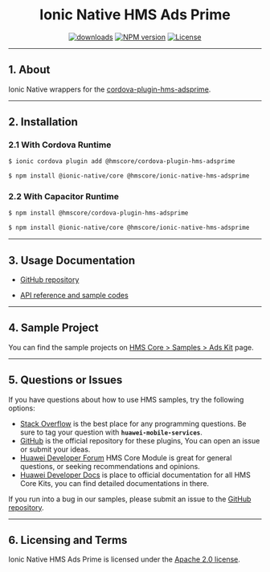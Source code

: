 <p align="center">
  <h1 align="center">Ionic Native HMS Ads Prime</h1>
</p>


<p align="center">
  <a href="https://www.npmjs.com/package/@hmscore/ionic-native-hms-adsprime"><img src="https://img.shields.io/npm/dm/@hmscore/ionic-native-hms-adsprime?color=%23007EC6&style=for-the-badge" alt="downloads"></a>
  <a href="https://www.npmjs.com/package/@hmscore/ionic-native-hms-adsprime"><img src="https://img.shields.io/npm/v/@hmscore/ionic-native-hms-adsprime?color=%23ed2a1c&style=for-the-badge" alt="NPM version"></a>
  <a href="./LICENSE"><img src="https://img.shields.io/npm/l/@hmscore/ionic-native-hms-adsprime.svg?color=%3bcc62&style=for-the-badge" alt="License"></a>
</p>

----

## 1. About

Ionic Native wrappers for the [cordova-plugin-hms-adsprime](https://www.npmjs.com/package/@hmscore/cordova-plugin-hms-adsprime).

---

## 2. Installation

### 2.1 With Cordova Runtime

```bash
$ ionic cordova plugin add @hmscore/cordova-plugin-hms-adsprime
```

```bash
$ npm install @ionic-native/core @hmscore/ionic-native-hms-adsprime
```

### 2.2 With Capacitor Runtime

```bash
$ npm install @hmscore/cordova-plugin-hms-adsprime
```

```bash
$ npm install @ionic-native/core @hmscore/ionic-native-hms-adsprime
```

---

## 3. Usage Documentation

- [GitHub repository](https://github.com/HMS-Core/hms-cordova-plugin)

- [API reference and sample codes](https://developer.huawei.com/consumer/en/doc/development/HMS-Plugin-References-V1/ads-0000001050200658-V1?ha_source=hms1)

---

## 4. Sample Project

You can find the sample projects on [HMS Core > Samples > Ads Kit](https://developer.huawei.com/consumer/en/doc/overview/HMS-Core-Plugin?ha_source=hms1) page.

---

## 5. Questions or Issues

If you have questions about how to use HMS samples, try the following options:

- [Stack Overflow](https://stackoverflow.com/questions/tagged/huawei-mobile-services) is the best place for any programming questions. Be sure to tag your question with **`huawei-mobile-services`**.
- [GitHub](https://github.com/HMS-Core/hms-cordova-plugin) is the official repository for these plugins, You can open an issue or submit your ideas.
- [Huawei Developer Forum](https://forums.developer.huawei.com/forumPortal/en/home?fid=0101187876626530001&ha_source=hms1) HMS Core Module is great for general questions, or seeking recommendations and opinions.
- [Huawei Developer Docs](https://developer.huawei.com/consumer/en/doc/overview/HMS-Core-Plugin?ha_source=hms1) is place to official documentation for all HMS Core Kits, you can find detailed documentations in there.

If you run into a bug in our samples, please submit an issue to the [GitHub repository](https://github.com/HMS-Core/hms-cordova-plugin).

---

## 6. Licensing and Terms

Ionic Native HMS Ads Prime is licensed under the [Apache 2.0 license](LICENSE).
